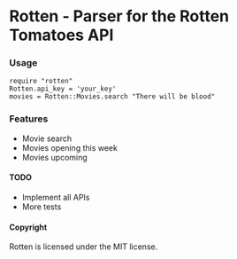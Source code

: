 # Rotten - Parser for the Rotten Tomatoes API


### Usage
    require "rotten"
    Rotten.api_key = 'your_key'
    movies = Rotten::Movies.search "There will be blood"

### Features
- Movie search
- Movies opening this week
- Movies upcoming

#### TODO
- Implement all APIs
- More tests

#### Copyright

Rotten is licensed under the MIT license.

